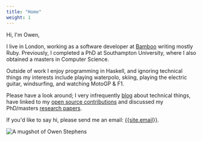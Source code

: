 ```yaml
---
title: "Home"
weight: 1
---
```


Hi, I'm Owen,

I live in London, working as a software developer at [Bamboo][bamboo] writing
mostly Ruby. Previously, I completed a PhD at Southampton University, where I
also obtained a masters in Computer Science.

Outside of work I enjoy programming in Haskell, and ignoring technical things my interests include playing waterpolo, skiing, playing the electric guitar, windsurfing, and watching MotoGP &amp; F1.

Please have a look around; I very infrequently [blog][blog] about technical
things, have linked to my [open source contributions][oss] and discussed my
PhD/masters [research papers][research].

If you'd like to say hi, please send me an email: [{{site.email}}](mailto:{{site.email}}).

<img id="mugshot" src="{{site.img_dir}}owenstephens.png" class="rounded mx-auto" alt="A mugshot of Owen Stephens"/>

[blog]: /blog.html
[oss]: /oss.html
[research]: /research.html
[bamboo]: https://www.bambooloans.com
